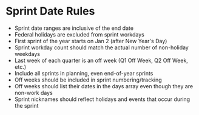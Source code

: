 # Sprint Date Rules

- Sprint date ranges are inclusive of the end date
- Federal holidays are excluded from sprint workdays
- First sprint of the year starts on Jan 2 (after New Year's Day)
- Sprint workday count should match the actual number of non-holiday weekdays
- Last week of each quarter is an off week (Q1 Off Week, Q2 Off Week, etc.)
- Include all sprints in planning, even end-of-year sprints
- Off weeks should be included in sprint numbering/tracking
- Off weeks should list their dates in the days array even though they are non-work days
- Sprint nicknames should reflect holidays and events that occur during the sprint

